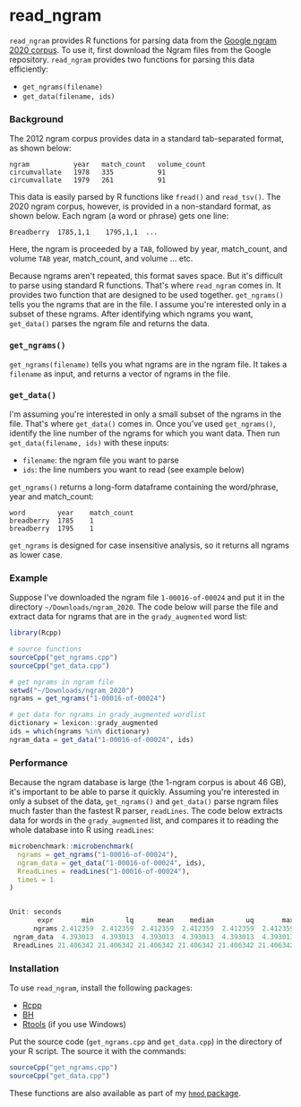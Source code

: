 # read_ngram

`read_ngram` provides R functions for parsing data from the [Google ngram 2020 corpus](http://storage.googleapis.com/books/ngrams/books/datasetsv3.html). To use it, first download the Ngram files from the Google repository. `read_ngram` provides two functions for parsing this data efficiently:

* `get_ngrams(filename)`
* `get_data(filename, ids)`

### Background

The 2012 ngram corpus provides data in a standard tab-separated format, as shown below:

```
ngram           year   match_count   volume_count
circumvallate   1978   335           91
circumvallate   1979   261           91
```

This data is easily parsed by R functions like `fread()` and `read_tsv()`. The 2020 ngram corpus, however, is provided in a non-standard format, as shown below. Each ngram (a word or phrase) gets one line:

```
Breadberry  1785,1,1    1795,1,1  ...
```

Here, the ngram is proceeded by a `TAB`, followed by year, match_count, and volume `TAB` year, match_count, and volume ... etc. 

Because ngrams aren't repeated, this format saves space. But it's difficult to parse using standard R functions. That's where `read_ngram` comes in. It provides two function that are designed to be used together. `get_ngrams()` tells you the ngrams that are in the file. I assume you're interested only in a subset of these ngrams. After identifying which ngrams you want, `get_data()` parses the ngram file and returns the data. 


### `get_ngrams()`

`get_ngrams(filename)` tells you what ngrams are in the ngram file. It takes a `filename` as input, and returns a vector of ngrams in the file.


### `get_data()`

I'm assuming you're interested in only a small subset of the ngrams in the  file. That's where `get_data()` comes in. Once you've used `get_ngrams()`, identify the line number of the ngrams for which you want data. Then run `get_data(filename, ids)` with these inputs:

*  `filename`: the ngram file you want to parse
* `ids`: the line numbers you want to read (see example below)

`get_ngrams()` returns a long-form dataframe containing the word/phrase, year and match_count:


```
word        year    match_count
breadberry  1785    1
breadberry  1795    1
```

`get_ngrams` is designed for case insensitive analysis, so it returns all ngrams as lower case.


### Example

Suppose I've downloaded the ngram file `1-00016-of-00024` and put it in the directory `~/Downloads/ngram_2020`. The code below will parse the file and extract data for ngrams that are in the `grady_augmented` word list:

```R
library(Rcpp)

# source functions
sourceCpp("get_ngrams.cpp")
sourceCpp("get_data.cpp")

# get ngrams in ngram file
setwd("~/Downloads/ngram_2020")
ngrams = get_ngrams("1-00016-of-00024")

# get data for ngrams in grady_augmented wordlist
dictionary = lexicon::grady_augmented
ids = which(ngrams %in% dictionary)
ngram_data = get_data("1-00016-of-00024", ids)
```


### Performance

Because the ngram database is large (the 1-ngram corpus is about 46 GB), it's important to be able to parse it quickly. Assuming you're interested in only a subset of the data, `get_ngrams()` and `get_data()` parse ngram files much faster than the fastest R parser, `readLines`. The code below extracts data for words in the `grady_augmented` list, and compares it to reading the whole database into R using `readLines`:


```R
microbenchmark::microbenchmark(
  ngrams = get_ngrams("1-00016-of-00024"),
  ngram_data = get_data("1-00016-of-00024", ids),
  RreadLines = readLines("1-00016-of-00024"),
  times = 1
)


Unit: seconds
       expr       min        lq      mean    median        uq       max neval
      ngrams 2.412359  2.412359  2.412359  2.412359  2.412359  2.412359     1
 ngram_data  4.393013  4.393013  4.393013  4.393013  4.393013  4.393013     1
 RreadLines 21.406342 21.406342 21.406342 21.406342 21.406342 21.406342     1

```

### Installation

To use `read_ngram`, install the following packages:

*  [Rcpp](https://cran.r-project.org/web/packages/Rcpp/index.html) 
* [BH](https://cran.r-project.org/web/packages/BH/)
* [Rtools](https://cran.r-project.org/bin/windows/Rtools/history.html) (if you use Windows)


Put the source code (`get_ngrams.cpp` and `get_data.cpp`) in the directory of your R script. The source it with the commands:

```R
sourceCpp("get_ngrams.cpp")
sourceCpp("get_data.cpp")
```

These functions are also available as part of my [`hmod` package](https://github.com/blairfix/hmod).


